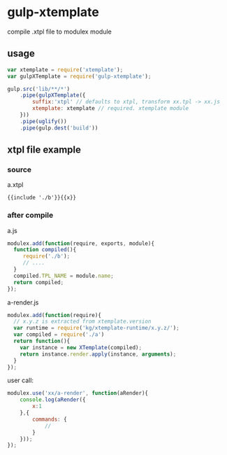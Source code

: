 # gulp-xtemplate

compile .xtpl file to modulex module


## usage

```javascript
var xtemplate = require('xtemplate');
var gulpXTemplate = require('gulp-xtemplate');

gulp.src('lib/**/*')
    .pipe(gulpXTemplate({
        suffix:'xtpl' // defaults to xtpl, transform xx.tpl -> xx.js
        xtemplate: xtemplate // required. xtemplate module
    }))
    .pipe(uglify())
    .pipe(gulp.dest('build'))
```

## xtpl file example

### source

a.xtpl
```
{{include './b'}}{{x}}
```

### after compile

a.js

```javascript
modulex.add(function(require, exports, module){
  function compiled(){
     require('./b');
     // ....
  }
  compiled.TPL_NAME = module.name;
  return compiled;
});
```

a-render.js

```javascript
modulex.add(function(require){
  // x.y.z is extracted from xtemplate.version 
  var runtime = require('kg/xtemplate-runtime/x.y.z/');
  var compiled = require('./a')
  return function(){
    var instance = new XTemplate(compiled);
    return instance.render.apply(instance, arguments);
  }
});
```

user call:

```javascript
modulex.use('xx/a-render', function(aRender){
    console.log(aRender({
        x:1
    },{
        commands: {
            //
        }
    }));
});
```